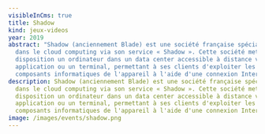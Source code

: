 ```yaml
---
visibleInCms: true
title: Shadow
kind: jeux-videos
year: 2019
abstract: "Shadow (anciennement Blade) est une société française spécialisée
  dans le cloud computing via son service « Shadow ». Cette société met à
  disposition un ordinateur dans un data center accessible à distance via une
  application ou un terminal, permettant à ses clients d'exploiter les
  composants informatiques de l'appareil à l'aide d'une connexion Internet. "
description: Shadow (anciennement Blade) est une société française spécialisée
  dans le cloud computing via son service « Shadow ». Cette société met à
  disposition un ordinateur dans un data center accessible à distance via une
  application ou un terminal, permettant à ses clients d'exploiter les
  composants informatiques de l'appareil à l'aide d'une connexion Internet.
image: /images/events/shadow.png
---
```

